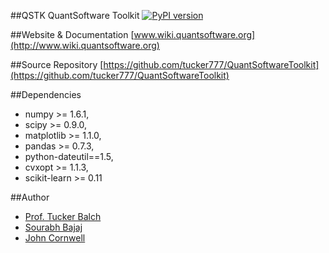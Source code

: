 ##QSTK
QuantSoftware Toolkit [![PyPI version](https://badge.fury.io/py/QSTK.png)](http://badge.fury.io/py/QSTK)

##Website & Documentation
[www.wiki.quantsoftware.org](http://www.wiki.quantsoftware.org)

##Source Repository
[https://github.com/tucker777/QuantSoftwareToolkit](https://github.com/tucker777/QuantSoftwareToolkit)

##Dependencies
- numpy >= 1.6.1,
- scipy >= 0.9.0,
- matplotlib >= 1.1.0,
- pandas >= 0.7.3,
- python-dateutil==1.5,
- cvxopt >= 1.1.3,
- scikit-learn >= 0.11

##Author
- [Prof. Tucker Balch](http://www.cc.gatech.edu/~tucker/)
- [Sourabh Bajaj](http://sb2nov.github.io)
- [John Cornwell](https://github.com/JWCornV)
